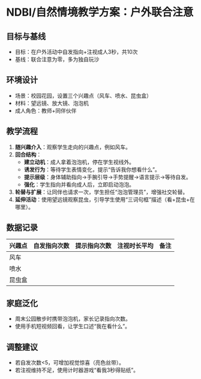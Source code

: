 # NDBI/自然情境教学方案：户外联合注意

## 目标与基线
- 目标：在户外活动中自发指向+注视成人3秒，共10次
- 基线：联合注意为零，多为独自玩沙

## 环境设计
- 场景：校园花园，设置三个兴趣点（风车、喷水、昆虫盒）
- 材料：望远镜、放大镜、泡泡机
- 成人角色：教师+同伴伙伴

## 教学流程
1. **随兴趣介入**：观察学生走向的兴趣点，例如风车。
2. **回合结构**：
   - **建立动机**：成人拿着泡泡机，停在学生视线外。
   - **诱发行为**：等待学生表情变化，提示“告诉我你想看什么”。
   - **提示层级**：身体辅助指向→手腕引导→手势提醒→语言提示→等待自发。
   - **强化**：学生指向并看向成人后，立即启动泡泡。
3. **轮替与扩展**：让同伴也请求一次，学生担任“泡泡管理员”，增强社交轮替。
4. **延伸活动**：使用望远镜观察昆虫，引导学生使用“三词句框”描述（看+昆虫+在哪里）。

## 数据记录
| 兴趣点 | 自发指向次数 | 提示指向次数 | 注视时长平均 | 备注 |
| --- | --- | --- | --- | --- |
| 风车 | | | | |
| 喷水 | | | | |
| 昆虫盒 | | | | |

## 家庭泛化
- 周末公园散步时携带泡泡机，家长记录指向次数。
- 使用手机短视频回看，让学生口述“我在看什么”。

## 调整建议
- 若自发次数<5，可增加视觉惊喜（亮色丝带）。
- 若注视维持不足，使用计时器游戏“看我3秒得贴纸”。
